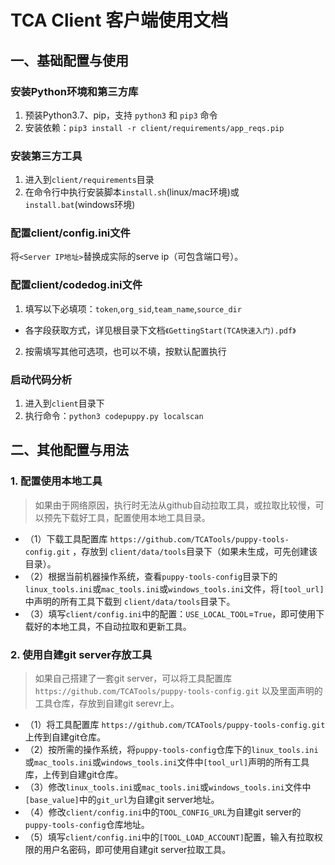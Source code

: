 # TCA Client 客户端使用文档

## 一、基础配置与使用

### 安装Python环境和第三方库
1. 预装Python3.7、pip，支持 `python3` 和 `pip3` 命令 
2. 安装依赖：`pip3 install -r client/requirements/app_reqs.pip`

### 安装第三方工具
1. 进入到`client/requirements`目录
2. 在命令行中执行安装脚本`install.sh`(linux/mac环境)或`install.bat`(windows环境)

### 配置client/config.ini文件
将`<Server IP地址>`替换成实际的serve ip（可包含端口号）。

### 配置client/codedog.ini文件
1. 填写以下必填项：`token`,`org_sid`,`team_name`,`source_dir`
- 各字段获取方式，详见根目录下文档`《GettingStart(TCA快速入门).pdf》`
2. 按需填写其他可选项，也可以不填，按默认配置执行

### 启动代码分析
1. 进入到`client`目录下
2. 执行命令：`python3 codepuppy.py localscan`


## 二、其他配置与用法

### 1. 配置使用本地工具

> 如果由于网络原因，执行时无法从github自动拉取工具，或拉取比较慢，可以预先下载好工具，配置使用本地工具目录。

- （1）下载工具配置库 `https://github.com/TCATools/puppy-tools-config.git` ，存放到 `client/data/tools`目录下（如果未生成，可先创建该目录）。
- （2）根据当前机器操作系统，查看`puppy-tools-config`目录下的`linux_tools.ini`或`mac_tools.ini`或`windows_tools.ini`文件，将`[tool_url]`中声明的所有工具下载到 `client/data/tools`目录下。
- （3）填写`client/config.ini`中的配置：`USE_LOCAL_TOOL`=`True`，即可使用下载好的本地工具，不自动拉取和更新工具。

### 2. 使用自建git server存放工具

> 如果自己搭建了一套git server，可以将工具配置库 `https://github.com/TCATools/puppy-tools-config.git` 以及里面声明的工具仓库，存放到自建git serevr上。

- （1）将工具配置库 `https://github.com/TCATools/puppy-tools-config.git` 上传到自建git仓库。
- （2）按所需的操作系统，将`puppy-tools-config`仓库下的`linux_tools.ini`或`mac_tools.ini`或`windows_tools.ini`文件中`[tool_url]`声明的所有工具库，上传到自建git仓库。
- （3）修改`linux_tools.ini`或`mac_tools.ini`或`windows_tools.ini`文件中`[base_value]`中的`git_url`为自建git server地址。
- （4）修改`client/config.ini`中的`TOOL_CONFIG_URL`为自建git server的`puppy-tools-config`仓库地址。
- （5）填写`client/config.ini`中的`[TOOL_LOAD_ACCOUNT]`配置，输入有拉取权限的用户名密码，即可使用自建git server拉取工具。
